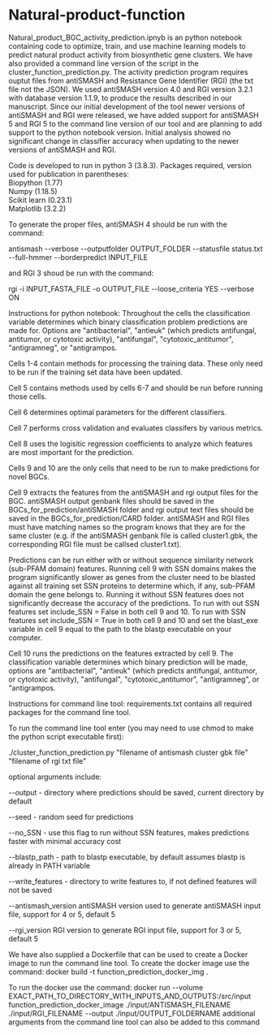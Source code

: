 # Natural-product-function

Natural_product_BGC_activity_prediction.ipnyb is an python notebook containing code to optimize, train, and use machine learning models to predict natural product
activity from biosynthetic gene clusters. We have also provided a command line version of the script in the cluster_function_prediction.py. The activity prediction program requires ouptut files from antiSMASH and Resistance Gene Identifier (RGI) (the txt file not the JSON). We used antiSMASH version 4.0 and RGI version 3.2.1 with database version 1.1.9, to produce the results described in our manuscript. Since our initial development of the tool newer versions of antiSMASH and RGI were released, we have added support for antiSMASH 5 and RGI 5 to the command line version of our tool and are planning to add support to the python notebook version. Initial analysis showed no significant change in classifier accuracy when updating to the newer versions of antiSMASH and RGI. 

Code is developed to run in python 3 (3.8.3). Packages required, version used for publication in parentheses:<br/>
Biopython (1.77)<br/>
Numpy (1.18.5)<br/>
Scikit learn (0.23.1)<br/>
Matplotlib (3.2.2)<br/>

To generate the proper files, antiSMASH 4 should be run with the command:

antismash --verbose --outputfolder OUTPUT_FOLDER --statusfile status.txt --full-hmmer --borderpredict INPUT_FILE

and RGI 3 shoud be run with the command:

rgi -i INPUT_FASTA_FILE -o OUTPUT_FILE --loose_criteria YES --verbose ON


Instructions for python notebook:
Throughout the cells the classification variable determines which binary classification problem predictions are made for. Options are "antibacterial", "antieuk" (which predicts antifungal, antitumor, or cytotoxic activity), "antifungal", "cytotoxic_antitumor", "antigramneg", or "antigrampos.

Cells 1-4 contain methods for processing the training data. These only need to be run if the training set data have been updated.

Cell 5 contains methods used by cells 6-7 and should be run before running those cells.

Cell 6 determines optimal parameters for the different classifiers.

Cell 7 performs cross validation and evaluates classifers by various metrics.

Cell 8 uses the logisitic regression coefficients to analyze which features are most important for the prediction.


Cells 9 and 10 are the only cells that need to be run to make predictions for novel BGCs.

Cell 9 extracts the features from the antiSMASH and rgi output files for the BGC. antiSMASH output genbank files should be saved in the BGCs_for_prediction/antiSMASH folder and rgi output text files should be saved in the BGCs_for_prediction/CARD folder. antiSMASH and RGI files must have matching names so the program knows that they are for the same cluster (e.g. if the antiSMASH genbank file is called cluster1.gbk, the corresponding RGI file must be callsed cluster1.txt).

Predictions can be run either with or without sequence similarity network (sub-PFAM domain) features. Running cell 9 with SSN domains makes the program significantly slower as genes from the cluster need to be blasted against all training set SSN proteins to determine which, if any, sub-PFAM domain the gene belongs to. Running it without SSN features does not significantly decrease the accuracy of the predictions. To run with out SSN features set include_SSN = False in both cell 9 and 10. To run with SSN features set include_SSN = True in both cell 9 and 10 and set the blast_exe variable in cell 9 equal to the path to the blastp executable on your computer.

Cell 10 runs the predictions on the features extracted by cell 9. The classification variable determines which binary prediction will be made, options are "antibacterial", "antieuk" (which predicts antifungal, antitumor, or cytotoxic activity), "antifungal", "cytotoxic_antitumor", "antigramneg", or "antigrampos.


Instructions for command line tool:
requirements.txt contains all required packages for the command line tool.

To run the command line tool enter (you may need to use chmod to make the python script executable first):

./cluster_function_prediction.py "filename of antismash cluster gbk file" "filename of rgi txt file"
  
optional arguments include:

--output - directory where predictions should be saved, current directory by default

--seed - random seed for predictions

--no_SSN - use this flag to run without SSN features, makes predictions faster with minimal accuracy cost

--blastp_path - path to blastp executable, by default assumes blastp is already in PATH variable

--write_features - directory to write features to, if not defined features will not be saved

--antismash_version antiSMASH version used to generate antiSMASH input file, support for 4 or 5, default 5

--rgi_version RGI version to generate RGI input file, support for 3 or 5, default 5

We have also supplied a Dockerfile that can be used to create a Docker image to run the command line tool. To create the docker image use the command:
docker build -t function_prediction_docker_img .

To run the docker use the command:
docker run --volume EXACT_PATH_TO_DIRECTORY_WITH_INPUTS_AND_OUTPUTS:/src/input function_prediction_docker_image ./input/ANTISMASH_FILENAME ./input/RGI_FILENAME --output ./input/OUTPUT_FOLDERNAME
additional arguments from the command line tool can also be added to this command
